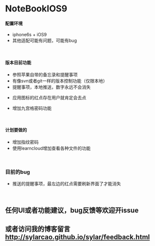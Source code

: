 # NoteBookIOS9

#### 配置环境
* iphone6s + iOS9
* 其他适配可能有问题，可能有bug
<br/>

#### 版本目前功能
* 参照苹果自带的备忘录和提醒事项
* 有像svn或者git一样的版本控制功能（仅限本地）
* 提醒事项，本地推送，数字永远不会消失
- 应用图标的红点存在用户就肯定会去点
* 增加九宫格密码功能
<br/>

#### 计划要做的
* 增加指纹密码
* 使用learncloud增加查看各种文件的功能
<br/>

### 目前的bug
* 推送的提醒事项，最左边的红点需要刷新界面了才能消失
<br/>

## 任何UI或者功能建议，bug反馈等欢迎开issue
## 或者访问我的博客留言 http://sylarcao.github.io/sylar/feedback.html